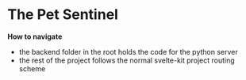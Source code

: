 # The Pet Sentinel

**How to navigate**
- the backend folder in the root holds the code for the python server
- the rest of the project follows the normal svelte-kit project routing scheme
